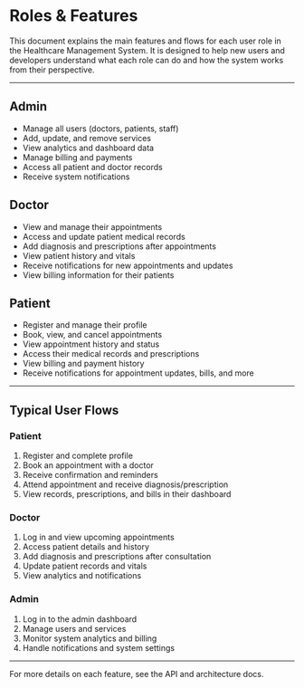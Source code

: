 # Roles & Features

This document explains the main features and flows for each user role in the Healthcare Management System. It is designed to help new users and developers understand what each role can do and how the system works from their perspective.

---

## Admin
- Manage all users (doctors, patients, staff)
- Add, update, and remove services
- View analytics and dashboard data
- Manage billing and payments
- Access all patient and doctor records
- Receive system notifications

## Doctor
- View and manage their appointments
- Access and update patient medical records
- Add diagnosis and prescriptions after appointments
- View patient history and vitals
- Receive notifications for new appointments and updates
- View billing information for their patients

## Patient
- Register and manage their profile
- Book, view, and cancel appointments
- View appointment history and status
- Access their medical records and prescriptions
- View billing and payment history
- Receive notifications for appointment updates, bills, and more

---

## Typical User Flows

### Patient
1. Register and complete profile
2. Book an appointment with a doctor
3. Receive confirmation and reminders
4. Attend appointment and receive diagnosis/prescription
5. View records, prescriptions, and bills in their dashboard

### Doctor
1. Log in and view upcoming appointments
2. Access patient details and history
3. Add diagnosis and prescriptions after consultation
4. Update patient records and vitals
5. View analytics and notifications

### Admin
1. Log in to the admin dashboard
2. Manage users and services
3. Monitor system analytics and billing
4. Handle notifications and system settings

---

For more details on each feature, see the API and architecture docs.
